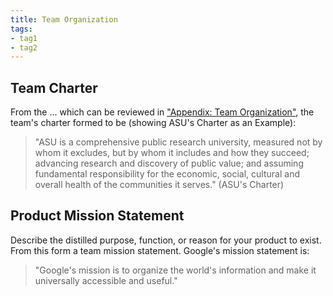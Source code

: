 ```yaml
---
title: Team Organization
tags:
- tag1
- tag2
---
```

## Team Charter

From the ... which can be reviewed in ["Appendix: Team Organization"](https://embedded-systems-design.github.io/EGR304TeamTemplate/Appendix/App-Team-Org/), the team's charter formed to be (showing ASU's Charter as an Example):

> "ASU is a comprehensive public research university, measured not by whom it excludes, but by whom it includes and how they succeed; advancing research and discovery of public value; and assuming fundamental responsibility for the economic, social, cultural and overall health of the communities it serves." (ASU's Charter)

## Product Mission Statement

Describe the distilled purpose, function, or reason for your product to exist. From this form a team mission statement. Google's mission statement is:

 > "Google's mission is to organize the world's information and make it universally accessible and useful."
